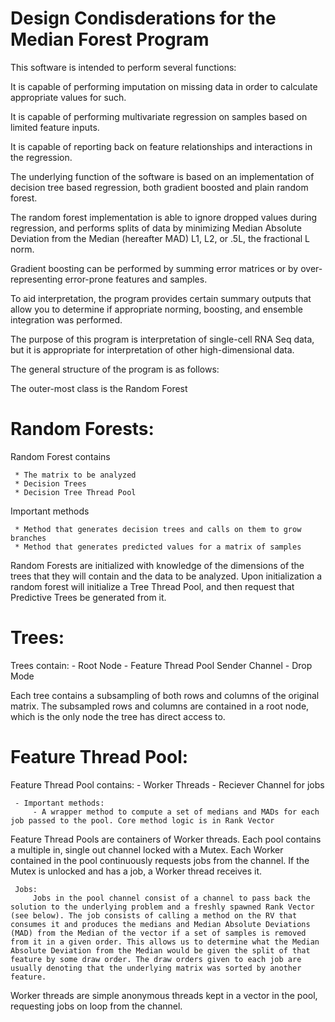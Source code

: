 # Design Condisderations for the Median Forest Program

This software is intended to perform several functions:

It is capable of performing imputation on missing data in order to calculate appropriate values for such. 

It is capable of performing multivariate regression on samples based on limited feature inputs.

It is capable of reporting back on feature relationships and interactions in the regression. 

The underlying function of the software is based on an implementation of decision tree based regression, both gradient boosted and plain random forest.

The random forest implementation is able to ignore dropped values during regression, and performs splits of data by minimizing Median Absolute Deviation from the Median (hereafter MAD) L1, L2, or .5L, the fractional L norm. 

Gradient boosting can be performed by summing error matrices or by over-representing error-prone features and samples. 

To aid interpretation, the program provides certain summary outputs that allow you to determine if appropriate norming, boosting, and ensemble integration was performed. 

The purpose of this program is interpretation of single-cell RNA Seq data, but it is appropriate for interpretation of other high-dimensional data. 

The general structure of the program is as follows:

The outer-most class is the Random Forest



# Random Forests:

Random Forest contains

     * The matrix to be analyzed
     * Decision Trees
     * Decision Tree Thread Pool

Important methods

     * Method that generates decision trees and calls on them to grow branches
     * Method that generates predicted values for a matrix of samples


Random Forests are initialized with knowledge of the dimensions of the trees that they will contain and the data to be analyzed. Upon initialization a random forest will initialize a Tree Thread Pool, and then request that Predictive Trees be generated from it. 



# Trees:

 Trees contain:
     - Root Node
     - Feature Thread Pool Sender Channel
     - Drop Mode

 Each tree contains a subsampling of both rows and columns of the original matrix. The subsampled rows and columns are contained in a root node, which is the only node the tree has direct access to.


# Feature Thread Pool:

 Feature Thread Pool contains:
     - Worker Threads
     - Reciever Channel for jobs

     - Important methods:
         - A wrapper method to compute a set of medians and MADs for each job passed to the pool. Core method logic is in Rank Vector

 Feature Thread Pools are containers of Worker threads. Each pool contains a multiple in, single out channel locked with a Mutex. Each Worker contained in the pool continuously requests jobs from the channel. If the Mutex is unlocked and has a job, a Worker thread receives it.

     Jobs:
         Jobs in the pool channel consist of a channel to pass back the solution to the underlying problem and a freshly spawned Rank Vector (see below). The job consists of calling a method on the RV that consumes it and produces the medians and Median Absolute Deviations (MAD) from the Median of the vector if a set of samples is removed from it in a given order. This allows us to determine what the Median Absolute Deviation from the Median would be given the split of that feature by some draw order. The draw orders given to each job are usually denoting that the underlying matrix was sorted by another feature.

 Worker threads are simple anonymous threads kept in a vector in the pool, requesting jobs on loop from the channel.

